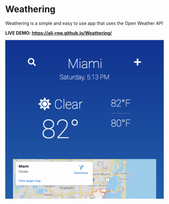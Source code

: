 # Weathering
Weathering is a simple and easy to use app that uses the Open Weather API

**LIVE DEMO: https://ali-row.github.io/Weathering/**

![User interface](assets/images/weathering.png)
  
   
